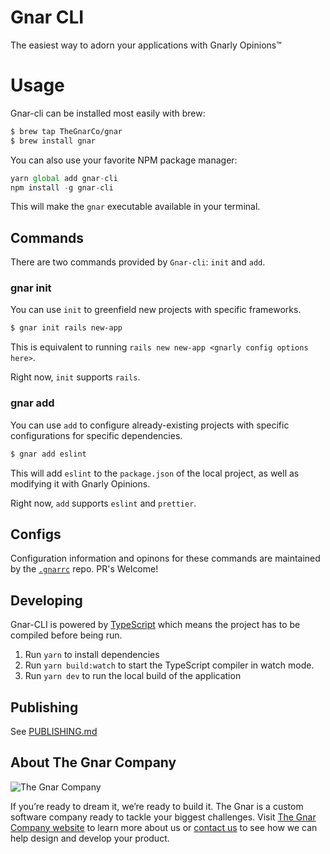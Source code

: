 # Gnar CLI

The easiest way to adorn your applications with Gnarly Opinions&trade;

# Usage

Gnar-cli can be installed most easily with brew:

```bash
$ brew tap TheGnarCo/gnar
$ brew install gnar
```

You can also use your favorite NPM package manager:

```js
yarn global add gnar-cli
npm install -g gnar-cli
```

This will make the `gnar` executable available in your terminal.

## Commands

There are two commands provided by `Gnar-cli`: `init` and `add`.

### gnar init

You can use `init` to greenfield new projects with specific frameworks.

```bash
$ gnar init rails new-app
```

This is equivalent to running `rails new new-app <gnarly config options here>`.

Right now, `init` supports `rails`.

### gnar add

You can use `add` to configure already-existing projects with specific configurations for specific dependencies.

```bash
$ gnar add eslint
```

This will add `eslint` to the `package.json` of the local project, as well as modifying it with Gnarly Opinions.

Right now, `add` supports `eslint` and `prettier`.

## Configs

Configuration information and opinons for these commands are maintained by the [`.gnarrc`](https://github.com/TheGnarCo/.gnarrc) repo. PR's Welcome!

## Developing

Gnar-CLI is powered by [TypeScript] which means the project has to be compiled before being run.

1. Run `yarn` to install dependencies
1. Run `yarn build:watch` to start the TypeScript compiler in watch mode.
1. Run `yarn dev` to run the local build of the application

[typescript]: https://www.typescriptlang.org/

## Publishing

See [PUBLISHING.md](PUBLISHING.md)

## About The Gnar Company

![The Gnar Company](https://avatars0.githubusercontent.com/u/17011419?s=100&v=4)

If you’re ready to dream it, we’re ready to build it. The Gnar is a custom software company ready to tackle your biggest challenges. Visit [The Gnar Company website](https://www.thegnar.com/) to learn more about us or [contact us](https://www.thegnar.com/contact) to see how we can help design and develop your product.

